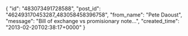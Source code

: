  {
   "id": "483073491728588",
   "post_id": "462493170453287_483058458396758",
   "from_name": "Pete Daoust",
   "message": "Bill of exchange vs promisionary note...",
   "created_time": "2013-02-20T02:38:17+0000"
 }

